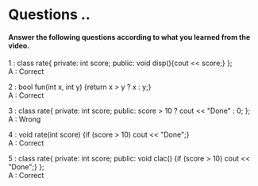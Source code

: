 # Questions ..

#### Answer the following questions according to what you learned from the video.

1 : class rate{ private: int score; public: void disp(){cout << score;} };  
A : Correct

2 : bool fun(int x, int y) {return x > y ? x : y;}  
A : Correct

3 : class rate{ private: int score; public: score > 10 ? cout << "Done" : 0; };  
A : Wrong

4 : void rate(int score) {if (score > 10) cout << "Done";}  
A : Correct

5 : class rate{ private: int score; public: void clac() {if (score > 10) cout << "Done";} };  
A : Correct
